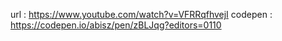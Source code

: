 url : https://www.youtube.com/watch?v=VFRRqfhvejI
codepen : https://codepen.io/abisz/pen/zBLJqg?editors=0110

